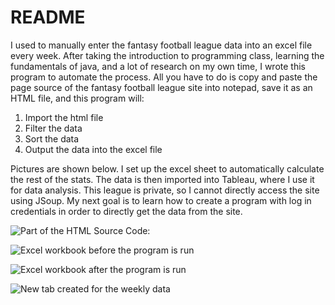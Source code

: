 # README

I used to manually enter the fantasy football league data into an excel file every week. After taking the introduction to programming class, learning the fundamentals of java, and a lot of research on my own time, I wrote this program to automate the process. All you have to do is copy and paste the page source of the fantasy football league site into notepad, save it as an HTML file, and this program will:

1) Import the html file
2) Filter the data
3) Sort the data
4) Output the data into the excel file

Pictures are shown below. I set up the excel sheet to automatically calculate the rest of the stats. The data is then imported into Tableau, where I use it for data analysis. This league is private, so I cannot directly access the site using JSoup. My next goal is to learn how to create a program with log in credentials in order to directly get the data from the site.


![Part of the HTML Source Code:](https://imgur.com/oMz192O.png "Part of the HTML Source Code:")


![Excel workbook before the program is run](https://imgur.com/ZTsFMQq.png "Excel workbook before the program is run")


![Excel workbook after the program is run](https://imgur.com/eG11fxy.png "Excel workbook after the program is run")


![New tab created for the weekly data](https://imgur.com/uKcO6ct.png "New tab created for the weekly data")
